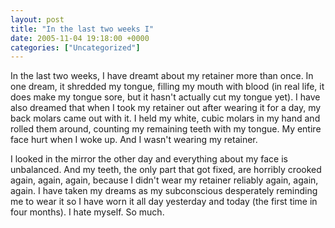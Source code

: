 ```yaml
---
layout: post
title: "In the last two weeks I"
date: 2005-11-04 19:18:00 +0000
categories: ["Uncategorized"]
---
```


In the last two weeks, I have dreamt about my retainer more than once. In one dream, it shredded my tongue, filling my mouth with blood (in real life, it does make my tongue sore, but it hasn't actually cut my tongue yet). I have also dreamed that when I took my retainer out after wearing it for a day, my back molars came out with it. I held my white, cubic molars in my hand and rolled them around, counting my remaining teeth with my tongue. My entire face hurt when I woke up. And I wasn't wearing my retainer.

I looked in the mirror the other day and everything about my face is unbalanced. And my teeth, the only part that got fixed, are horribly crooked again, again, again, because I didn't wear my retainer reliably again, again, again. I have taken my dreams as my subconscious desperately reminding me to wear it so I have worn it all day yesterday and today (the first time in four months). I hate myself. So much.